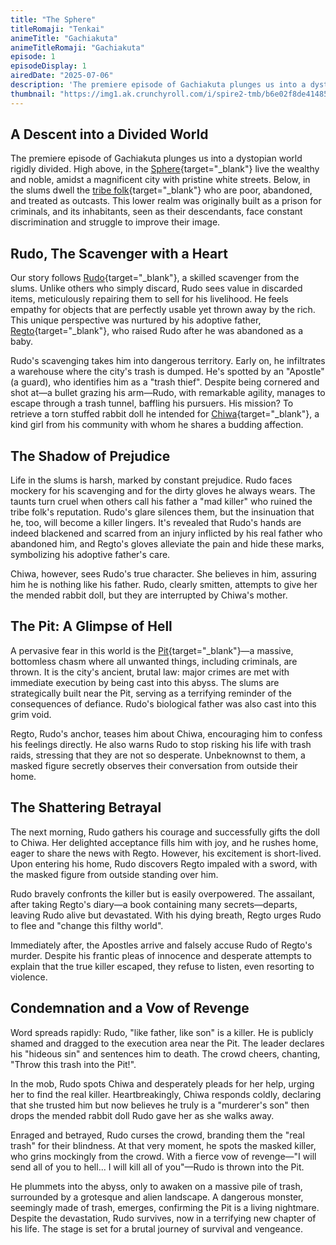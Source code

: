 ```yaml
---
title: "The Sphere"
titleRomaji: "Tenkai"
animeTitle: "Gachiakuta"
animeTitleRomaji: "Gachiakuta"
episode: 1
episodeDisplay: 1
airedDate: "2025-07-06"
description: 'The premiere episode of Gachiakuta plunges us into a dystopian world rigidly divided. High above, in the "Sphere" live the wealthy and noble, amidst a magnificent city with pristine white streets. Below, in the "slums" dwell the "tribe folk" who are poor, abandoned, and treated as outcasts. This lower realm was originally built as a prison for criminals, and its inhabitants, seen as their descendants, face constant discrimination and struggle to improve their image.'
thumbnail: "https://img1.ak.crunchyroll.com/i/spire2-tmb/b6e02f8de41485c31a2c4a1142742d751754248788_full.jpg"
---
```


## A Descent into a Divided World

The premiere episode of Gachiakuta plunges us into a dystopian world rigidly divided. High above, in the [Sphere](https://gachiakuta.fandom.com/wiki/Sphere){target="_blank"} live the wealthy and noble, amidst a magnificent city with pristine white streets. Below, in the slums dwell the [tribe folk](https://gachiakuta.fandom.com/wiki/Tribe_folk){target="_blank"} who are poor, abandoned, and treated as outcasts. This lower realm was originally built as a prison for criminals, and its inhabitants, seen as their descendants, face constant discrimination and struggle to improve their image.

## Rudo, The Scavenger with a Heart

Our story follows [Rudo](https://gachiakuta.fandom.com/wiki/Rudo_Surebrec){target="_blank"}, a skilled scavenger from the slums. Unlike others who simply discard, Rudo sees value in discarded items, meticulously repairing them to sell for his livelihood. He feels empathy for objects that are perfectly usable yet thrown away by the rich. This unique perspective was nurtured by his adoptive father, [Regto](https://gachiakuta.fandom.com/wiki/Regto){target="_blank"}, who raised Rudo after he was abandoned as a baby.

Rudo's scavenging takes him into dangerous territory. Early on, he infiltrates a warehouse where the city's trash is dumped. He's spotted by an "Apostle" (a guard), who identifies him as a "trash thief". Despite being cornered and shot at—a bullet grazing his arm—Rudo, with remarkable agility, manages to escape through a trash tunnel, baffling his pursuers. His mission? To retrieve a torn stuffed rabbit doll he intended for [Chiwa](https://gachiakuta.fandom.com/wiki/Chiwa){target="_blank"}, a kind girl from his community with whom he shares a budding affection.

## The Shadow of Prejudice

Life in the slums is harsh, marked by constant prejudice. Rudo faces mockery for his scavenging and for the dirty gloves he always wears. The taunts turn cruel when others call his father a "mad killer" who ruined the tribe folk's reputation. Rudo's glare silences them, but the insinuation that he, too, will become a killer lingers. It's revealed that Rudo's hands are indeed blackened and scarred from an injury inflicted by his real father who abandoned him, and Regto's gloves alleviate the pain and hide these marks, symbolizing his adoptive father's care.

Chiwa, however, sees Rudo's true character. She believes in him, assuring him he is nothing like his father. Rudo, clearly smitten, attempts to give her the mended rabbit doll, but they are interrupted by Chiwa's mother.

## The Pit: A Glimpse of Hell

A pervasive fear in this world is the [Pit](https://gachiakuta.fandom.com/wiki/Ground){target="_blank"}—a massive, bottomless chasm where all unwanted things, including criminals, are thrown. It is the city's ancient, brutal law: major crimes are met with immediate execution by being cast into this abyss. The slums are strategically built near the Pit, serving as a terrifying reminder of the consequences of defiance. Rudo's biological father was also cast into this grim void.

Regto, Rudo's anchor, teases him about Chiwa, encouraging him to confess his feelings directly. He also warns Rudo to stop risking his life with trash raids, stressing that they are not so desperate. Unbeknownst to them, a masked figure secretly observes their conversation from outside their home.

## The Shattering Betrayal

The next morning, Rudo gathers his courage and successfully gifts the doll to Chiwa. Her delighted acceptance fills him with joy, and he rushes home, eager to share the news with Regto. However, his excitement is short-lived. Upon entering his home, Rudo discovers Regto impaled with a sword, with the masked figure from outside standing over him.

Rudo bravely confronts the killer but is easily overpowered. The assailant, after taking Regto's diary—a book containing many secrets—departs, leaving Rudo alive but devastated. With his dying breath, Regto urges Rudo to flee and "change this filthy world".

Immediately after, the Apostles arrive and falsely accuse Rudo of Regto's murder. Despite his frantic pleas of innocence and desperate attempts to explain that the true killer escaped, they refuse to listen, even resorting to violence.

## Condemnation and a Vow of Revenge

Word spreads rapidly: Rudo, "like father, like son" is a killer. He is publicly shamed and dragged to the execution area near the Pit. The leader declares his "hideous sin" and sentences him to death. The crowd cheers, chanting, "Throw this trash into the Pit!".

In the mob, Rudo spots Chiwa and desperately pleads for her help, urging her to find the real killer. Heartbreakingly, Chiwa responds coldly, declaring that she trusted him but now believes he truly is a "murderer's son" then drops the mended rabbit doll Rudo gave her as she walks away.

Enraged and betrayed, Rudo curses the crowd, branding them the "real trash" for their blindness. At that very moment, he spots the masked killer, who grins mockingly from the crowd. With a fierce vow of revenge—"I will send all of you to hell... I will kill all of you"—Rudo is thrown into the Pit.

He plummets into the abyss, only to awaken on a massive pile of trash, surrounded by a grotesque and alien landscape. A dangerous monster, seemingly made of trash, emerges, confirming the Pit is a living nightmare. Despite the devastation, Rudo survives, now in a terrifying new chapter of his life. The stage is set for a brutal journey of survival and vengeance.
